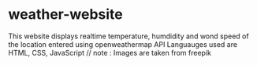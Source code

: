 # weather-website
This website displays realtime temperature, humdidity and wond speed of the location entered using openweathermap API
Languauges used are HTML, CSS, JavaScript
// note  : Images are taken from freepik
